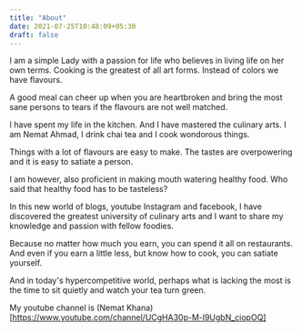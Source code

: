 ```yaml
--- 
title: "About"
date: 2021-07-25T10:48:09+05:30
draft: false
---
```


I am a simple Lady with a passion for life who believes in living life on her own terms. Cooking is the greatest 
of all art forms. Instead of colors we have flavours. 

A good meal can cheer up when you are heartbroken and bring the most sane persons to tears if the flavours are not
well matched. 

I have spent my life in the kitchen. And I have mastered the culinary arts. I am Nemat Ahmad, I drink chai tea and
I cook wondorous things. 

Things with a lot of flavours are easy to make. The tastes are overpowering and it is easy to satiate a person.

I am however, also proficient in making mouth watering healthy food. Who said that healthy food has to be tasteless?

In this new world of blogs, youtube Instagram and facebook, I have discovered the greatest university of culinary 
arts and I want to share my knowledge and passion with fellow foodies. 

Because no matter how much you earn, you can spend it all on restaurants. And even if you earn a little less, but know
how to cook, you can satiate yourself. 

And in today's hypercompetitive world, perhaps what is lacking the most is the time to sit quietly and watch 
your tea turn green.

My youtube channel is (Nemat Khana)[https://www.youtube.com/channel/UCgHA30p-M-l9UgbN_ciopOQ]
